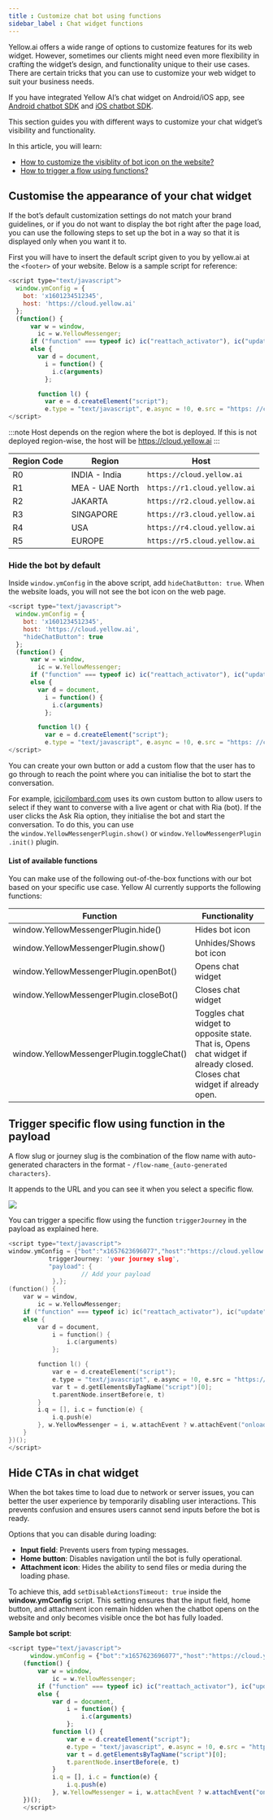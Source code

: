 ```yaml
---
title : Customize chat bot using functions
sidebar_label : Chat widget functions
---
```


Yellow.ai offers a wide range of options to customize features for its web widget. However, sometimes our clients might need even more flexibility in crafting the widget’s design, and functionality unique to their use cases. There are certain tricks that you can use to customize your web widget to suit your business needs.

If you have integrated Yellow AI’s chat widget on Android/iOS app, see [Android chatbot SDK](https://docs.yellow.ai/docs/platform_concepts/mobile/chatbot/android) and [iOS chatbot SDK](https://docs.yellow.ai/docs/platform_concepts/mobile/chatbot/ios).

This section guides you with different ways to customize your chat widget’s visibility and functionality.

In this article, you will learn:

* [How to customize the visiblity of bot icon on the website?](#customise-the-appearance-of-your-chat-widget)
* [How to trigger a flow using functions?](#trigger-specific-flow-using-function-in-the-payload)

## Customise the appearance of your chat widget 

If the bot’s default customization settings do not match your brand guidelines, or if you do not want to display the bot right after the page load, you can use the following steps to set up the bot in a way so that it is displayed only when you want it to.

First you will have to insert the default script given to you by yellow.ai at the `<footer>` of your website. Below is a sample script for reference:

```js
<script type="text/javascript">
  window.ymConfig = {
    bot: 'x1601234512345',
    host: 'https://cloud.yellow.ai'
  };
  (function() {
      var w = window,
        ic = w.YellowMessenger;
      if ("function" === typeof ic) ic("reattach_activator"), ic("update", ymConfig);
      else {
        var d = document,
          i = function() {
            i.c(arguments)
          };

        function l() {
          var e = d.createElement("script");
          e.type = "text/javascript", e.async = !0, e.src = "https: //cdn.yellowmessenger.com/plugin/widget-v2/latest/dist/main.min.js>";var t=d.getElementsByTagName("script")[0];t.parentNode.insertBefore(e,t)}i.q=[],i.c=function(e){i.q.push(e)},w.YellowMessenger=i,w.attachEvent?w.attachEvent("onload",l):w.addEventListener("load",l,!1)}})(); 
</script>
```

:::note
Host depends on the region where the bot is deployed. If this is not deployed region-wise, the host will be https://cloud.yellow.ai
:::


| Region Code | Region | Host |
| --- | --- | --- |
| R0 | INDIA - India | `https://cloud.yellow.ai` |
| R1 | MEA - UAE North | `https://r1.cloud.yellow.ai` |
| R2 | JAKARTA | `https://r2.cloud.yellow.ai` |
| R3 | SINGAPORE | `https://r3.cloud.yellow.ai` |
| R4 | USA  | `https://r4.cloud.yellow.ai` |
| R5 | EUROPE | `https://r5.cloud.yellow.ai` |

### Hide the bot by default

Inside `window.ymConfig` in the above script, add `hideChatButton: true`. When the website loads, you will not see the bot icon on the web page.

```js
<script type="text/javascript">
  window.ymConfig = {
    bot: 'x1601234512345',
    host: 'https://cloud.yellow.ai',
    "hideChatButton": true
  };
  (function() {
      var w = window,
        ic = w.YellowMessenger;
      if ("function" === typeof ic) ic("reattach_activator"), ic("update", ymConfig);
      else {
        var d = document,
          i = function() {
            i.c(arguments)
          };

        function l() {
          var e = d.createElement("script");
          e.type = "text/javascript", e.async = !0, e.src = "https: //cdn.yellowmessenger.com/plugin/widget-v2/latest/dist/main.min.js>";var t=d.getElementsByTagName("script")[0];t.parentNode.insertBefore(e,t)}i.q=[],i.c=function(e){i.q.push(e)},w.YellowMessenger=i,w.attachEvent?w.attachEvent("onload",l):w.addEventListener("load",l,!1)}})(); 
</script>
```

You can create your own button or add a custom flow that the user has to go through to reach the point where you can initialise the bot to start the conversation. 

For example, [icicilombard.com](http://icicilombard.com/) uses its own custom button to allow users to select if they want to converse with a live agent or chat with Ria (bot). If the user clicks the Ask Ria option, they initialise the bot and start the conversation. To do this, you can use the `window.YellowMessengerPlugin.show()` or `window.YellowMessengerPlugin.init()` plugin.

#### List of available functions

You can make use of the following out-of-the-box functions with our bot based on your specific use case. Yellow AI currently supports the following functions:

| Function | Functionality |
| --- | --- |
| window.YellowMessengerPlugin.hide() | Hides bot icon |
| window.YellowMessengerPlugin.show() | Unhides/Shows bot icon |
| window.YellowMessengerPlugin.openBot() | Opens chat widget |
| window.YellowMessengerPlugin.closeBot() | Closes chat widget |
| window.YellowMessengerPlugin.toggleChat() | Toggles chat widget to opposite state. That is, Opens chat widget if already closed. Closes chat widget if already open. |

## Trigger specific flow using function in the payload

A flow slug or journey slug is the combination of the flow name with auto-generated characters in the format -  `/flow-name_{auto-generated characters}`.

It appends to the URL and you can see it when you select a specific flow.

   ![](https://imgur.com/gVHGjXV.png)

You can trigger a specific flow using the function `triggerJourney` in the payload as explained here.

```c
<script type="text/javascript">
window.ymConfig = {"bot":"x1657623696077","host":"https://cloud.yellow.ai",
           triggerJourney: 'your journey slug',
           "payload": {
                    // Add your payload
            },};
(function() {
    var w = window,
        ic = w.YellowMessenger;
    if ("function" === typeof ic) ic("reattach_activator"), ic("update", ymConfig);
    else {
        var d = document,
            i = function() {
                i.c(arguments)
            };

        function l() {
            var e = d.createElement("script");
            e.type = "text/javascript", e.async = !0, e.src = "https://cdn.yellowmessenger.com/plugin/widget-v2/latest/dist/main.min.js";
            var t = d.getElementsByTagName("script")[0];
            t.parentNode.insertBefore(e, t)
        }
        i.q = [], i.c = function(e) {
            i.q.push(e)
        }, w.YellowMessenger = i, w.attachEvent ? w.attachEvent("onload", l) : w.addEventListener("load", l, !1)
    }
})(); 
</script>
```

## Hide CTAs in chat widget

When the bot takes time to load due to network or server issues, you can better the user experience by temporarily disabling user interactions. This prevents confusion and ensures users cannot send inputs before the bot is ready.

Options that you can disable during loading:
* **Input field**: Prevents users from typing messages.
* **Home button**: Disables navigation until the bot is fully operational.
* **Attachment icon**: Hides the ability to send files or media during the loading phase.

To achieve this, add `setDisableActionsTimeout: true` inside the **window.ymConfig** script. This setting ensures that the input field, home button, and attachment icon remain hidden when the chatbot opens on the website and only becomes visible once the bot has fully loaded.

**Sample bot script**:

```javascript
<script type="text/javascript">
      window.ymConfig = {"bot":"x1657623696077","host":"https://cloud.yellow.ai", "setDisableActionsTimeout": true};
    (function() {
        var w = window,
            ic = w.YellowMessenger;
        if ("function" === typeof ic) ic("reattach_activator"), ic("update", ymConfig);
        else {
            var d = document,
                i = function() {
                    i.c(arguments)
                };
            function l() {
                var e = d.createElement("script");
                e.type = "text/javascript", e.async = !0, e.src = "https://cdn.yellowmessenger.com/plugin/widget-v2/latest/dist/main.min.js";
                var t = d.getElementsByTagName("script")[0];
                t.parentNode.insertBefore(e, t)
            }
            i.q = [], i.c = function(e) {
                i.q.push(e)
            }, w.YellowMessenger = i, w.attachEvent ? w.attachEvent("onload", l) : w.addEventListener("load", l, !1)}
    })();
    </script>
```